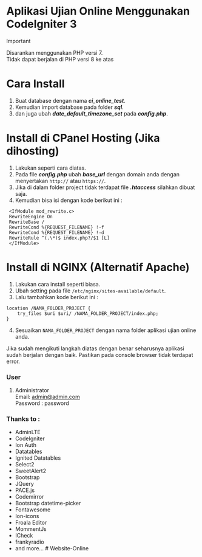 # Aplikasi Ujian Online Menggunakan CodeIgniter 3

> [!IMPORTANT]
> Disarankan menggunakan PHP versi 7. \
> Tidak dapat berjalan di PHP versi 8 ke atas

# Cara Install

1. Buat database dengan nama **_ci_online_test_**.
2. Kemudian import database pada folder **_sql_**.
3. dan juga ubah **_date_default_timezone_set_** pada **_config.php_**.<br/>

# Install di CPanel Hosting (Jika dihosting)

1. Lakukan seperti cara diatas.
2. Pada file **_config.php_** ubah **_base_url_** dengan domain anda dengan menyertakan `http://` atau `https://`.
3. Jika di dalam folder project tidak terdapat file **_.htaccess_** silahkan dibuat saja.
4. Kemudian bisa isi dengan kode berikut ini :

```
 <IfModule mod_rewrite.c>
 RewriteEngine On
 RewriteBase /
 RewriteCond %{REQUEST_FILENAME} !-f
 RewriteCond %{REQUEST_FILENAME} !-d
 RewriteRule ^(.\*)$ index.php?/$1 [L]
 </IfModule>
```

# Install di NGINX (Alternatif Apache)

1. Lakukan cara install seperti biasa.
2. Ubah setting pada file `/etc/nginx/sites-available/default`.
3. Lalu tambahkan kode berikut ini :

```
location /NAMA_FOLDER_PROJECT {
    try_files $uri $uri/ /NAMA_FOLDER_PROJECT/index.php;
}
```

4. Sesuaikan `NAMA_FOLDER_PROJECT` dengan nama folder aplikasi ujian online anda.

Jika sudah mengikuti langkah diatas dengan benar seharusnya aplikasi sudah berjalan dengan baik. Pastikan pada console browser tidak terdapat error.

### User

1. Administrator \
   Email: admin@admin.com \
   Password : password

### Thanks to :

- AdminLTE
- CodeIgniter
- Ion Auth
- Datatables
- Ignited Datatables
- Select2
- SweetAlert2
- Bootstrap
- JQuery
- PACE.js
- Codemirror
- Bootstrap datetime-picker
- Fontawesome
- Ion-icons
- Froala Editor
- MommentJs
- ICheck
- frankyradio
- and more...
#   W e b s i t e - O n l i n e  
 